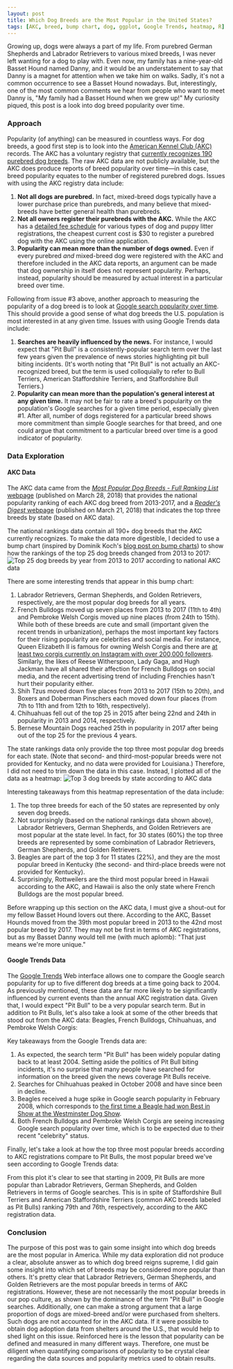 ```yaml
---
layout: post
title: Which Dog Breeds are the Most Popular in the United States?
tags: [AKC, breed, bump chart, dog, ggplot, Google Trends, heatmap, R]
---
```


Growing up, dogs were always a part of my life.  From purebred German Shepherds and Labrador Retrievers to various mixed breeds, I was never left wanting for a dog to play with.  Even now, my family has a nine-year-old Basset Hound named Danny, and it would be an understatement to say that Danny is a magnet for attention when we take him on walks.  Sadly, it's not a common occurrence to see a Basset Hound nowadays.  But, interestingly, one of the most common comments we hear from people who want to meet Danny is, "My family had a Basset Hound when we grew up!"  My curiosity piqued, this post is a look into dog breed popularity over time.

### Approach
Popularity (of anything) can be measured in countless ways.  For dog breeds, a good first step is to look into the [American Kennel Club (AKC)](https://www.akc.org/) records.  The AKC has a voluntary registry that [currently recognizes 190 purebred dog breeds](https://www.akc.org/press-center/articles/breeds-by-year-recognized/).  The raw AKC data are not publicly available, but the AKC does produce reports of breed popularity over time—in this case, breed popularity equates to the number of registered purebred dogs.  Issues with using the AKC registry data include:
1. **Not all dogs are purebred.**  In fact, mixed-breed dogs typically have a lower purchase price than purebreds, and many believe that mixed-breeds have better general health than purebreds.
2. **Not all owners register their purebreds with the AKC.**  While the AKC has a [detailed fee schedule](https://www.akc.org/register/information/fee-schedule/) for various types of dog and puppy litter registrations, the cheapest current cost is $30 to register a purebred dog with the AKC using the online application.
3. **Popularity can mean more than the number of dogs owned.**  Even if every purebred _and_ mixed-breed dog were registered with the AKC and therefore included in the AKC data reports, an argument can be made that dog ownership in itself does not represent popularity.  Perhaps, instead, popularity should be measured by actual interest in a particular breed over time.

Following from issue #3 above, another approach to measuring the popularity of a dog breed is to look at [Google search popularity over time](https://trends.google.com/trends/?geo=US).  This should provide a good sense of what dog breeds the U.S. population is most interested in at any given time.  Issues with using Google Trends data include:
1. **Searches are heavily influenced by the news.** For instance, I would expect that "Pit Bull" is a consistently-popular search term over the last few years given the prevalence of news stories highlighting pit bull biting incidents.  (It's worth noting that "Pit Bull" is not actually an AKC-recognized breed, but the term is used colloquially to refer to Bull Terriers, American Staffordshire Terriers, and Staffordshire Bull Terriers.)
2. **Popularity can mean more than the population's general interest at any given time.** It may not be fair to rate a breed's popularity on the population's Google searches for a given time period, especially given #1.  After all, number of dogs registered for a particular breed shows more commitment than simple Google searches for that breed, and one could argue that commitment to a particular breed over time is a good indicator of popularity.

### Data Exploration
#### AKC Data
The AKC data came from the [_Most Popular Dog Breeds - Full Ranking List_ webpage](https://www.akc.org/expert-advice/news/most-popular-dog-breeds-full-ranking-list/) (published on March 28, 2018) that provides the national popularity ranking of each AKC dog breed from 2013-2017, and a [_Reader's Digest_ webpage](https://www.rd.com/culture/most-popular-dog-breeds-in-every-state/) (published on March 21, 2018) that indicates the top three breeds by state (based on AKC data).

The national rankings data contain all 190+ dog breeds that the AKC currently recognizes.  To make the data more digestible, I decided to use a bump chart (inspired by Dominik Koch's [blog post on bump charts](https://dominikkoch.github.io/Bump-Chart/)) to show how the rankings of the top 25 dog breeds changed from 2013 to 2017:
![Top 25 dog breeds by year from 2013 to 2017 according to national AKC data]({{http://rahosbach.github.io}}/img/dog_breed_popularity/National_Rank_Top25.png)

There are some interesting trends that appear in this bump chart:
1. Labrador Retrievers, German Shepherds, and Golden Retrievers, respectively, are the most popular dog breeds for all years.
2. French Bulldogs moved up seven places from 2013 to 2017 (11th to 4th) and Pembroke Welsh Corgis moved up nine places (from 24th to 15th).  While both of these breeds are cute and small (important given the recent trends in urbanization), perhaps the most important key factors for their rising popularity are celebrities and social media.  For instance, Queen Elizabeth II is famous for owning Welsh Corgis and there are [at least two corgis currently on Instagram with over 200,000 followers](https://www.thedailybeast.com/the-secrets-of-instagrams-most-famous-dogs).  Similarly, the likes of Reese Witherspoon, Lady Gaga, and Hugh Jackman have all shared their affection for French Bulldogs on social media, and the recent advertising trend of including Frenchies hasn't hurt their popularity either. 
3. Shih Tzus moved down five places from 2013 to 2017 (15th to 20th), and Boxers and Doberman Pinschers each moved down four places (from 7th to 11th and from 12th to 16th, respectively).
4. Chihuahuas fell out of the top 25 in 2015 after being 22nd and 24th in popularity in 2013 and 2014, respectively.
5. Bernese Mountain Dogs reached 25th in popularity in 2017 after being out of the top 25 for the previous 4 years.

The state rankings data only provide the top three most popular dog breeds for each state.  (Note that second- and third-most-popular breeds were not provided for Kentucky, and no data were provided for Louisiana.)  Therefore, I did not need to trim down the data in this case.  Instead, I plotted all of the data as a heatmap:
![Top 3 dog breeds by state according to AKC data]({{http://rahosbach.github.io}}/img/dog_breed_popularity/State_Rank.png)

Interesting takeaways from this heatmap representation of the data include:
1. The top three breeds for each of the 50 states are represented by only seven dog breeds.
2. Not surprisingly (based on the national rankings data shown above), Labrador Retrievers, German Shepherds, and Golden Retrievers are most popular at the state level.  In fact, for 30 states (60%) the top three breeds are represented by some combination of Labrador Retrievers, German Shepherds, and Golden Retrievers.
3. Beagles are part of the top 3 for 11 states (22%), and they are the most popular breed in Kentucky (the second- and third-place breeds were not provided for Kentucky).
4. Surprisingly, Rottweilers are the third most popular breed in Hawaii according to the AKC, and Hawaii is also the only state where French Bulldogs are the most popular breed.

Before wrapping up this section on the AKC data, I must give a shout-out for my fellow Basset Hound lovers out there.  According to the AKC, Basset Hounds moved from the 39th most popular breed in 2013 to the 42nd most popular breed by 2017.  They may not be first in terms of AKC registrations, but as my Basset Danny would tell me (with much aplomb): "That just means we're more unique."

#### Google Trends Data
The [Google Trends](https://trends.google.com/trends/?geo=US) Web interface allows one to compare the Google search popularity for up to five different dog breeds at a time going back to 2004.  As previously mentioned, these data are far more likely to be significantly influenced by current events than the annual AKC registration data.  Given that, I would expect "Pit Bull" to be a very popular search term.  But in addition to Pit Bulls, let's also take a look at some of the other breeds that stood out from the AKC data: Beagles, French Bulldogs, Chihuahuas, and Pembroke Welsh Corgis:

<script type="text/javascript" src="https://ssl.gstatic.com/trends_nrtr/1435_RC11/embed_loader.js"></script> <script type="text/javascript"> trends.embed.renderExploreWidget("TIMESERIES", {"comparisonItem":[{"keyword":"/m/0h5xg","geo":"US","time":"2004-01-01 2018-05-30"},{"keyword":"/m/01dj7","geo":"US","time":"2004-01-01 2018-05-30"},{"keyword":"/m/038wt3","geo":"US","time":"2004-01-01 2018-05-30"},{"keyword":"/m/0khhs","geo":"US","time":"2004-01-01 2018-05-30"},{"keyword":"/m/02kh2h","geo":"US","time":"2004-01-01 2018-05-30"}],"category":0,"property":""}, {"exploreQuery":"date=all&geo=US&q=%2Fm%2F0h5xg,%2Fm%2F01dj7,%2Fm%2F038wt3,%2Fm%2F0khhs,%2Fm%2F02kh2h","guestPath":"https://trends.google.com:443/trends/embed/"}); </script>

Key takeaways from the Google Trends data are:
1. As expected, the search term "Pit Bull" has been widely popular dating back to at least 2004.  Setting aside the politics of Pit Bull biting incidents, it's no surprise that many people have searched for information on the breed given the news coverage Pit Bulls receive.
2. Searches for Chihuahuas peaked in October 2008 and have since been in decline.
3. Beagles received a huge spike in Google search popularity in February 2008, which corresponds to [the first time a Beagle had won Best in Show at the Westminster Dog Show](http://www.stltoday.com/lifestyles/pets/look-back-uno-the-belleville-beagle-becomes-the-top-dog/collection_78e46775-1ddf-503a-a740-b489fbdf2008.html).
4. Both French Bulldogs and Pembroke Welsh Corgis are seeing increasing Google search popularity over time, which is to be expected due to their recent "celebrity" status.

Finally, let's take a look at how the top three most popular breeds according to AKC registrations compare to Pit Bulls, the most popular breed we've seen according to Google Trends data:

<script type="text/javascript" src="https://ssl.gstatic.com/trends_nrtr/1435_RC11/embed_loader.js"></script> <script type="text/javascript"> trends.embed.renderExploreWidget("TIMESERIES", {"comparisonItem":[{"keyword":"/m/0h5xg","geo":"US","time":"2004-01-01 2018-05-30"},{"keyword":"/m/0km3f","geo":"US","time":"2004-01-01 2018-05-30"},{"keyword":"/m/0km5c","geo":"US","time":"2004-01-01 2018-05-30"},{"keyword":"/m/01t032","geo":"US","time":"2004-01-01 2018-05-30"}],"category":0,"property":""}, {"exploreQuery":"date=all&geo=US&q=%2Fm%2F0h5xg,%2Fm%2F0km3f,%2Fm%2F0km5c,%2Fm%2F01t032","guestPath":"https://trends.google.com:443/trends/embed/"}); </script>

From this plot it's clear to see that starting in 2009, Pit Bulls are more popular than Labrador Retrievers, German Shepherds, and Golden Retrievers in terms of Google searches.  This is in spite of Staffordshire Bull Terriers and American Staffordshire Terriers (common AKC breeds labeled as Pit Bulls) ranking 79th and 76th, respectively, according to the AKC registration data.

### Conclusion
The purpose of this post was to gain some insight into which dog breeds are the most popular in America.  While my data exploration did not produce a clear, absolute answer as to which dog breed reigns supreme, I did gain some insight into which set of breeds may be considered more popular than others.  It's pretty clear that Labrador Retrievers, German Shepherds, and Golden Retrievers are the most popular breeds in terms of AKC registrations.  However, these are not necessarily the most popular breeds in our pop culture, as shown by the dominance of the term "Pit Bull" in Google searches.  Additionally, one can make a strong argument that a large proportion of dogs are mixed-breed and/or were purchased from shelters.  Such dogs are not accounted for in the AKC data.  If it were possible to obtain dog adoption data from shelters around the U.S., that would help to shed light on this issue.  Reinforced here is the lesson that popularity can be defined and measured in many different ways.  Therefore, one must be diligent when quantifying comparisons of popularity to be crystal clear regarding the data sources and popularity metrics used to obtain results.


